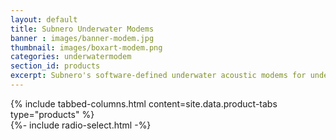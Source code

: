 ```yaml
---
layout: default
title: Subnero Underwater Modems
banner : images/banner-modem.jpg
thumbnail: images/boxart-modem.png
categories: underwatermodem
section_id: products
excerpt: Subnero's software-defined underwater acoustic modems for underwater wireless communication and networking.
---
```


<div>
    {% include tabbed-columns.html content=site.data.product-tabs type="products" %}
</div>
{%- include radio-select.html -%}

